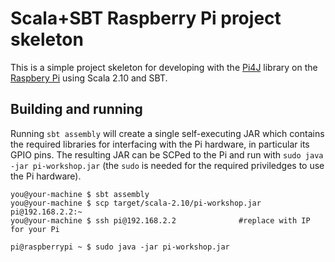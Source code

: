 Scala+SBT Raspberry Pi project skeleton
============================================

This is a simple project skeleton for developing with the [Pi4J](http://pi4j.com) library on the [Raspbery Pi](http://www.raspberrypi.org) using Scala 2.10 and SBT.

Building and running
----------------------

Running ```sbt assembly``` will create a single self-executing JAR which contains the required libraries for interfacing with the Pi hardware, in particular its GPIO pins. The resulting JAR can be SCPed to the Pi and run with ```sudo java -jar pi-workshop.jar``` (the ```sudo``` is needed for the required priviledges to use the Pi hardware).


    you@your-machine $ sbt assembly
    you@your-machine $ scp target/scala-2.10/pi-workshop.jar pi@192.168.2.2:~
    you@your-machine $ ssh pi@192.168.2.2              #replace with IP for your Pi
    
    pi@raspberrypi ~ $ sudo java -jar pi-workshop.jar


